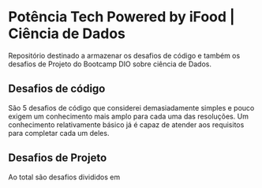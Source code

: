 # Potência Tech Powered by iFood | Ciência de Dados
Repositório destinado a armazenar os desafios de código e também os desafios de Projeto do Bootcamp DIO sobre ciência de Dados.

## Desafios de código
São 5 desafios de código que considerei demasiadamente simples e pouco exigem um conhecimento mais amplo para cada uma das resoluções. Um conhecimento relativamente básico já é capaz de atender aos requisitos para completar cada um deles.

## Desafios de Projeto
Ao total são desafios divididos em 

